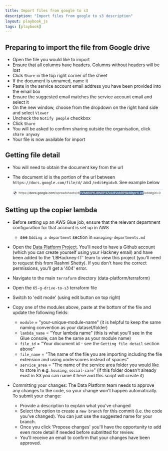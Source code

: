 ```yaml
---
title: Import files from google to s3
description: "Import files from google to s3 description"
layout: playbook_js
tags: [playbook]
---
```


## Preparing to import the file from Google drive

- Open the file you would like to import
- Ensure that all columns have headers. Columns without headers will be lost
- Click `Share` in the top right corner of the sheet
- If the document is unnamed, name it
- Paste in the service account email address you have been provided into the email box
- Ensure the suggested email matches the service account email and select it
- On the new window, choose from the dropdown on the right hand side and select `Viewer`
- Uncheck the `Notify people` checkbox
- Click `Share`
- You will be asked to confirm sharing outside the organisation, click `share anyway`
- Your file is now available for import

## Getting file detail

- You will need to obtain the document key from the url
- The document id is the portion of the url between ``https://docs.google.com/file/d/`` and ``/edit#gid=0``. See example below

  ![file id](../images/google_spreadsheet_id_example.png)

## Setting up the copier lambda
- Before setting up an AWS Glue job, ensure that the relevant department configuration for that account is set up in AWS
  - see `Adding a department` section in `managing-departments.md`
- Open the [Data Platform Project](https://github.com/LBHackney-IT/data-platform). You'll need to have a Github account (which you can create yourself using your Hackney email) and have been added to the 'LBHackney-IT' team to view this project (you'll need to request this from Rashmi Shetty). If you don't have the correct permissions, you'll get a '404' error.
- Navigate to the main `terraform` directory (data-platform/terraform)
- Open the `65-g-drive-to-s3` terraform file
- Switch to 'edit mode' (using edit button on top right) 
- Copy one of the modules above, paste at the bottom of the file and update the following fields:

  - `module` = "your-unique-module-name" (it is helpful to keep the same naming convention as your dataset/folder)
  - `lambda_name` = "Your lambda name" (this is what you'll see in the Glue console, can be the same as your module name)
  - `file_id` = "Your document id - see the `Getting file detail` section above"
  - `file_name` = "The name of the file you are importing including the file extension and using underscores instead of spaces"
  - `service_area` = "The name of the service area folder you would like to store in e.g. `housing`, `social-care`" (if this folder doesn't already exist in S3 you can name it here and this script will create it)


- Committing your changes: The Data Platform team needs to approve any changes to the code, so your change won't happen automatically. To submit your change:
  - Provide a description to explain what you've changed
  - Select the option to create a `new branch` for this commit (i.e. the code you've changed). You can just use the suggested name for your branch.
  - Once you click 'Propose changes' you'll have the opportunity to add even more detail if needed before submitted for review.
  - You'll receive an email to confirm that your changes have been approved.
